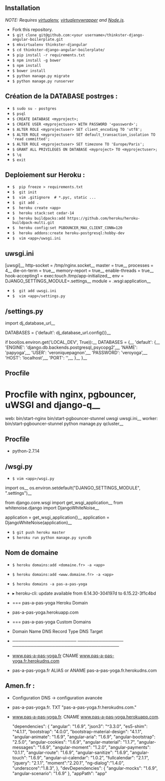 
## Installation

*NOTE: Requires [virtualenv](http://virtualenv.readthedocs.org/en/latest/),
[virtualenvwrapper](http://virtualenvwrapper.readthedocs.org/en/latest/) and
[Node.js](http://nodejs.org/).*

* Fork this repository.
* `$ git clone git@github.com:<your username>/thinkster-django-angular-boilerplate.git`
* `$ mkvirtualenv thinkster-djangular`
* `$ cd thinkster-django-angular-boilerplate/`
* `$ pip install -r requirements.txt`
* `$ npm install -g bower`
* `$ npm install`
* `$ bower install`
* `$ python manage.py migrate`
* `$ python manage.py runserver`



## Création de la DATABASE postrges :

* `$ sudo su - postgres`
* `$ psql`
* `$ CREATE DATABASE <myproject>;`
* `$ CREATE USER <myprojectuser> WITH PASSWORD '<password>';`
* `$ ALTER ROLE <myprojectuser> SET client_encoding TO 'utf8';`
* `$ ALTER ROLE <myprojectuser> SET default_transaction_isolation TO 'read committed';`
* `$ ALTER ROLE <myprojectuser> SET timezone TO 'Europe/Paris';`
* `$ GRANT ALL PRIVILEGES ON DATABASE <myproject> TO <myprojectuser>;`
* `$ \q`
* `$ exit`


## Deploiement sur Heroku :
* `$  pip freeze > requirements.txt `
* `$  git init`
* `$  vim .gitignore  # *.pyc, static ...`
* `$  git add .`
* `$  heroku create <app>`
* `$  heroku stack:set cedar-14`
* `$  heroku buildpacks:add https://github.com/heroku/heroku-buildpack-multi.git`
* `$  heroku config:set PGBOUNCER_MAX_CLIENT_CONN=120`
* `$  heroku addons:create heroku-postgresql:hobby-dev`
* `$  vim <app>/uwsgi.ini`


## uwsgi.ini
[uwsgi]__
 http-socket = /tmp/nginx.socket__
 master = true__
 processes = 4__
 die-on-term = true__
 memory-report = true__
 enable-threads = true__
 hook-accepting1 = exec:touch /tmp/app-initialized__
 env = DJANGO_SETTINGS_MODULE=<app>.settings__
 module = <app>.wsgi:application__


* `$  git add uwsgi.ini `
* `$  vim <app>/settings.py`

## <app>/settings.py
 import dj_database_url__

 DATABASES = {'default': dj_database_url.config()}__

 if bool(os.environ.get('LOCAL_DEV', True)):__
    DATABASES = {__
        'default': {__
            'ENGINE': 'django.db.backends.postgresql_psycopg2',__
            'NAME': 'papyoga',__
            'USER': 'veroniquepagnon',__
            'PASSWORD': 'veroyoga',__
            'HOST': 'localhost',__
            'PORT': '',__
        }__
    }__


## Procfile

 # Procfile with nginx, pgbouncer, uWSGI and django-q__
 web: bin/start-nginx bin/start-pgbouncer-stunnel uwsgi uwsgi.ini__
 worker: bin/start-pgbouncer-stunnel python manage.py qcluster__


## Procfile

* python-2.7.14

## <app>/wsgi.py
* `$ vim <app>/wsgi.py`


 import os__
 os.environ.setdefault("DJANGO_SETTINGS_MODULE", "<app>.settings")__

 from django.core.wsgi import get_wsgi_application__
 from whitenoise.django import DjangoWhiteNoise__

 application = get_wsgi_application()__
 application = DjangoWhiteNoise(application)__


* `$ git push heroku master`
* `$ heroku run python manage.py syncdb`



## Nom de domaine 


* `$ heroku domains:add <domaine.fr> -a <app>`
* `$ heroku domains:add <www.domaine.fr> -a <app>`


* `$ heroku domains -a pas-a-pas-yoga`
* ▸    heroku-cli: update available from 6.14.30-304197d to 6.15.22-3f1c4bd
* === pas-a-pas-yoga Heroku Domain
* pas-a-pas-yoga.herokuapp.com

* === pas-a-pas-yoga Custom Domains
* Domain Name            DNS Record Type  DNS Target
* ─────────────────────  ───────────────  ───────────────────────────────────
* www.pas-a-pas-yoga.fr  CNAME            www.pas-a-pas-yoga.fr.herokudns.com
* pas-a-pas-yoga.fr      ALIAS or ANAME   pas-a-pas-yoga.fr.herokudns.com


## Amen.fr :
* Configuration DNS -> configuration avancée

* pas-a-pas-yoga.fr.         TXT       "pas-a-pas-yoga.fr.herokudns.com."
* www.pas-a-pas-yoga.fr.    CNAME      www.pas-a-pas-yoga.herokuapp.com.


  "dependencies": {
    "angular": "1.6.9",
    "json3": "^3.3.0",
    "es5-shim": "^4.1.1",
    "bootstrap": "4.0.0",
    "bootstrap-material-design": "4.1.1",
    "angular-animate": "1.6.9",
    "angular-aria": "1.6.9",
    "angular-bootstrap": "2.5.0",
    "angular-cookies": "1.6.9",
    "angular-material": "1.1.7",
    "angular-messages": "1.6.9",
    "angular-moment": "1.2.0",
    "angular-payments": "0.1.1",
    "angular-route": "1.6.9",
    "angular-sanitize": "1.6.9",
    "angular-touch": "1.6.9",
    "angular-ui-calendar": "1.0.2",
    "fullcalendar": "2.1.1",
    "jquery": "2.1.1",
    "moment":"2.20.1",
    "ng-dialog":"1.4.0",
    "underscore":"1.8.3",
  },
  "devDependencies": {
    "angular-mocks": "1.6.9",
    "angular-scenario": "1.6.9"
  },
  "appPath": "app"

